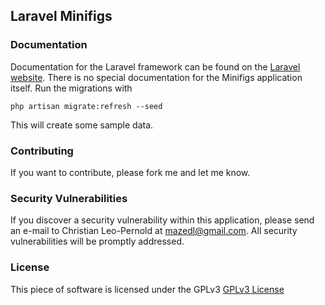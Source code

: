 ## Laravel Minifigs

### Documentation
Documentation for the Laravel framework can be found on the [Laravel website](http://laravel.com/docs).
There is no special documentation for the Minifigs application itself. Run the migrations with
```shell
php artisan migrate:refresh --seed
```
This will create some sample data.

### Contributing
If you want to contribute, please fork me and let me know.

### Security Vulnerabilities

If you discover a security vulnerability within this application, please send an e-mail to Christian Leo-Pernold at mazedl@gmail.com. All security vulnerabilities will be promptly addressed.

### License

This piece of software is licensed under the GPLv3 [GPLv3 License](http://www.gnu.org/licenses/gpl-3.0.en.html)

